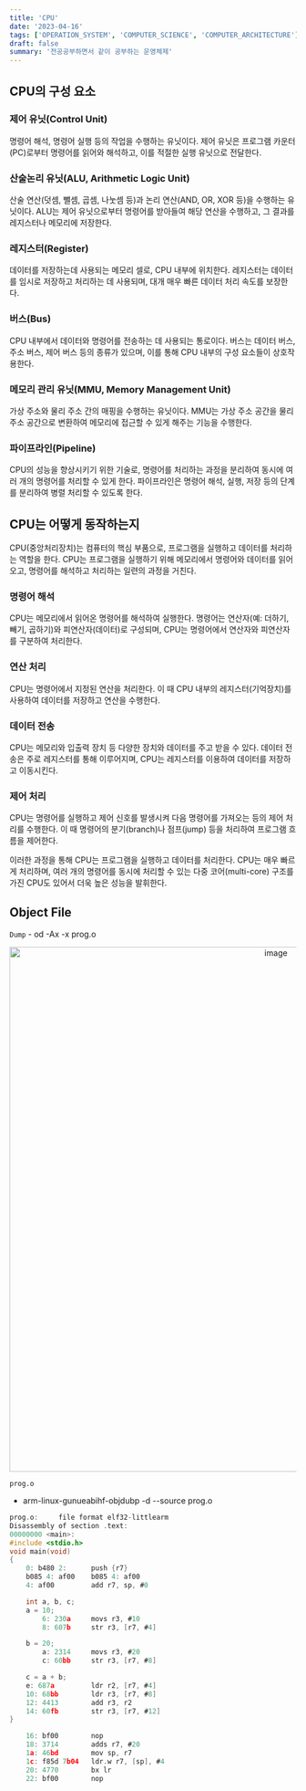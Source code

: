 ```yaml
---
title: 'CPU'
date: '2023-04-16'
tags: ['OPERATION_SYSTEM', 'COMPUTER_SCIENCE', 'COMPUTER_ARCHITECTURE']
draft: false
summary: '전공공부하면서 같이 공부하는 운영체제'
---
```


## CPU의 구성 요소

### 제어 유닛(Control Unit)

명령어 해석, 명령어 실행 등의 작업을 수행하는 유닛이다. 제어 유닛은 프로그램 카운터(PC)로부터 명령어를 읽어와 해석하고, 이를 적절한 실행 유닛으로 전달한다.

### 산술논리 유닛(ALU, Arithmetic Logic Unit)

산술 연산(덧셈, 뺄셈, 곱셈, 나눗셈 등)과 논리 연산(AND, OR, XOR 등)을 수행하는 유닛이다. ALU는 제어 유닛으로부터 명령어를 받아들여 해당 연산을 수행하고, 그 결과를 레지스터나 메모리에 저장한다.

### 레지스터(Register)

데이터를 저장하는데 사용되는 메모리 셀로, CPU 내부에 위치한다. 레지스터는 데이터를 임시로 저장하고 처리하는 데 사용되며, 대개 매우 빠른 데이터 처리 속도를 보장한다.

### 버스(Bus)

CPU 내부에서 데이터와 명령어를 전송하는 데 사용되는 통로이다. 버스는 데이터 버스, 주소 버스, 제어 버스 등의 종류가 있으며, 이를 통해 CPU 내부의 구성 요소들이 상호작용한다.

### 메모리 관리 유닛(MMU, Memory Management Unit)

가상 주소와 물리 주소 간의 매핑을 수행하는 유닛이다. MMU는 가상 주소 공간을 물리 주소 공간으로 변환하여 메모리에 접근할 수 있게 해주는 기능을 수행한다.

### 파이프라인(Pipeline)

CPU의 성능을 향상시키기 위한 기술로, 명령어를 처리하는 과정을 분리하여 동시에 여러 개의 명령어를 처리할 수 있게 한다. 파이프라인은 명령어 해석, 실행, 저장 등의 단계를 분리하여 병렬 처리할 수 있도록 한다.

## CPU는 어떻게 동작하는지

CPU(중앙처리장치)는 컴퓨터의 핵심 부품으로, 프로그램을 실행하고 데이터를 처리하는 역할을 한다. CPU는 프로그램을 실행하기 위해 메모리에서 명령어와 데이터를 읽어오고, 명령어를 해석하고 처리하는 일련의 과정을 거친다.

### 명령어 해석

CPU는 메모리에서 읽어온 명령어를 해석하여 실행한다. 명령어는 연산자(예: 더하기, 빼기, 곱하기)와 피연산자(데이터)로 구성되며, CPU는 명령어에서 연산자와 피연산자를 구분하여 처리한다.

### 연산 처리

CPU는 명령어에서 지정된 연산을 처리한다. 이 때 CPU 내부의 레지스터(기억장치)를 사용하여 데이터를 저장하고 연산을 수행한다.

### 데이터 전송

CPU는 메모리와 입출력 장치 등 다양한 장치와 데이터를 주고 받을 수 있다. 데이터 전송은 주로 레지스터를 통해 이루어지며, CPU는 레지스터를 이용하여 데이터를 저장하고 이동시킨다.

### 제어 처리

CPU는 명령어를 실행하고 제어 신호를 발생시켜 다음 명령어를 가져오는 등의 제어 처리를 수행한다. 이 때 명령어의 분기(branch)나 점프(jump) 등을 처리하여 프로그램 흐름을 제어한다.

이러한 과정을 통해 CPU는 프로그램을 실행하고 데이터를 처리한다. CPU는 매우 빠르게 처리하며, 여러 개의 명령어를 동시에 처리할 수 있는 다중 코어(multi-core) 구조를 가진 CPU도 있어서 더욱 높은 성능을 발휘한다.

## Object File

`Dump` - od -Ax -x prog.o

<p align="center">
    <img width="920" alt="image" src="https://user-images.githubusercontent.com/105579811/232278298-24cf329b-2895-46b1-9a21-fd6c51f7b419.png"/>
</p>

`prog.o`

- arm-linux-gunueabihf-objdubp -d --source prog.o

```C
prog.o:     file format elf32-littlearm
Disassembly of section .text:
00000000 <main>:
#include <stdio.h>
void main(void)
{
    0: b480 2:      push {r7}
    b085 4: af00    b085 4: af00
    4: af00         add r7, sp, #0

    int a, b, c;
    a = 10;
        6: 230a     movs r3, #10
        8: 607b     str r3, [r7, #4]

    b = 20;
        a: 2314     movs r3, #20
        c: 60bb     str r3, [r7, #8]

    c = a + b;
    e: 687a         ldr r2, [r7, #4]
    10: 68bb        ldr r3, [r7, #8]
    12: 4413        add r3, r2
    14: 60fb        str r3, [r7, #12]
}

    16: bf00        nop
    18: 3714        adds r7, #20
    1a: 46bd        mov sp, r7
    1c: f85d 7b04   ldr.w r7, [sp], #4
    20: 4770        bx lr
    22: bf00        nop

```
